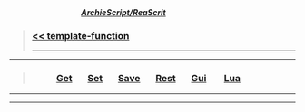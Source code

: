 ##### &nbsp;&nbsp;&nbsp;&nbsp;&nbsp;&nbsp;&nbsp;&nbsp;&nbsp;&nbsp;&nbsp;&nbsp;&nbsp;&nbsp;&nbsp;&nbsp;&nbsp;&nbsp;&nbsp;&nbsp;&nbsp;&nbsp;&nbsp;&nbsp;&nbsp;&nbsp;&nbsp;&nbsp;&nbsp;&nbsp;&nbsp;&nbsp;&nbsp;&nbsp;&nbsp;&nbsp;&nbsp;&nbsp;&nbsp;&nbsp;&nbsp;&nbsp;&nbsp;&nbsp;&nbsp;&nbsp;&nbsp;&nbsp;&nbsp;&nbsp;&nbsp;&nbsp;&nbsp;&nbsp;&nbsp;&nbsp;&nbsp;&nbsp;&nbsp;&nbsp;&nbsp;&nbsp;&nbsp;&nbsp;&nbsp;&nbsp;&nbsp;&nbsp;&nbsp;&nbsp;&nbsp;&nbsp;&nbsp;&nbsp;&nbsp;&nbsp;&nbsp;&nbsp;&nbsp;&nbsp;&nbsp;&nbsp;&nbsp;&nbsp;&nbsp;&nbsp;&nbsp;&nbsp;&nbsp;&nbsp;&nbsp;&nbsp;&nbsp;&nbsp;&nbsp;&nbsp;&nbsp;&nbsp;&nbsp;&nbsp;&nbsp;&nbsp;&nbsp;&nbsp;&nbsp;&nbsp;&nbsp;&nbsp;&nbsp;&nbsp;&nbsp;&nbsp;&nbsp;&nbsp;&nbsp;&nbsp;&nbsp;&nbsp;&nbsp;&nbsp;&nbsp;&nbsp;&nbsp;&nbsp;&nbsp;&nbsp;&nbsp;&nbsp;&nbsp;&nbsp;&nbsp;&nbsp;&nbsp;&nbsp;&nbsp;&nbsp;&nbsp;&nbsp;&nbsp;&nbsp;&nbsp;&nbsp;&nbsp;&nbsp;&nbsp;&nbsp;&nbsp;&nbsp;&nbsp;&nbsp;&nbsp;&nbsp;&nbsp;&nbsp;&nbsp;&nbsp;&nbsp;&nbsp;&nbsp;&nbsp;&nbsp;&nbsp;&nbsp;&nbsp;&nbsp;&nbsp;&nbsp;&nbsp;&nbsp;&nbsp;&nbsp;&nbsp;&nbsp;&nbsp;&nbsp;&nbsp;&nbsp;&nbsp;&nbsp;&nbsp;&nbsp;&nbsp;&nbsp;&nbsp;&nbsp;&nbsp;&nbsp;&nbsp;&nbsp;&nbsp;[***ArchieScript/ReaScrit***](https://github.com/ArchieScript/ReaScrit)


>### [ << template-function](https://github.com/ArchieScript/template-function)
>-------------
-------------------------------------------

>### &nbsp;&nbsp;&nbsp;&nbsp;&nbsp;&nbsp;&nbsp;&nbsp;&nbsp;&nbsp;                                                                              [Get](https://github.com/ArchieScript/template-function/tree/master/template-function/Get)           &nbsp;&nbsp;&nbsp;&nbsp;&nbsp;        [Set](https://github.com/ArchieScript/template-function/tree/master/template-function/Set)           &nbsp;&nbsp;&nbsp;&nbsp;&nbsp;        [Save](https://github.com/ArchieScript/template-function/tree/master/template-function/Save)         &nbsp;&nbsp;&nbsp;&nbsp;&nbsp;        [Rest](https://github.com/ArchieScript/template-function/tree/master/template-function/Rest)         &nbsp;&nbsp;&nbsp;&nbsp;&nbsp;        [Gui](https://github.com/ArchieScript/template-function/tree/master/template-function/Gui)           &nbsp;&nbsp;&nbsp;&nbsp;&nbsp;        [Lua](https://github.com/ArchieScript/template-function/tree/master/template-function/Lua)           &nbsp;&nbsp;&nbsp;&nbsp;&nbsp; 
---

---

